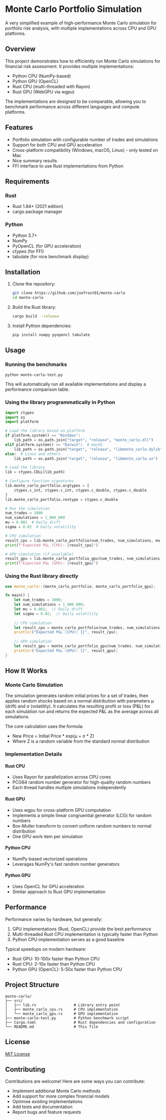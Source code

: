 # Monte Carlo Portfolio Simulation

A very simplified example of high-performance Monte Carlo simulation for portfolio risk analysis, with multiple implementations across CPU and GPU platforms.

## Overview

This project demonstrates how to efficiently run Monte Carlo simulations for financial risk assessment. It provides multiple implementations:

- Python CPU (NumPy-based)
- Python GPU (OpenCL)
- Rust CPU (multi-threaded with Rayon)
- Rust GPU (WebGPU via wgpu)

The implementations are designed to be comparable, allowing you to benchmark performance across different languages and compute platforms.

## Features

- Portfolio simulation with configurable number of trades and simulations
- Support for both CPU and GPU acceleration
- Cross-platform compatibility (Windows, macOS, Linux) - only tested on Mac
- Nice summary results
- FFI interface to use Rust implementations from Python

## Requirements

### Rust
- Rust 1.84+ (2021 edition)
- cargo package manager

### Python
- Python 3.7+
- NumPy
- PyOpenCL (for GPU acceleration)
- ctypes (for FFI)
- tabulate (for nice benchmark display)

## Installation

1. Clone the repository:
   ```bash
   git clone https://github.com/joefrost01/monte-carlo
   cd monte-carlo
   ```

2. Build the Rust library:
   ```bash
   cargo build --release
   ```

3. Install Python dependencies:
   ```bash
   pip install numpy pyopencl tabulate
   ```

## Usage

### Running the benchmarks

```bash
python monte-carlo-test.py
```

This will automatically run all available implementations and display a performance comparison table.

### Using the library programmatically in Python

```python
import ctypes
import os
import platform

# Load the library based on platform
if platform.system() == "Windows":
    lib_path = os.path.join("target", "release", "monte_carlo.dll")
elif platform.system() == "Darwin":  # macOS
    lib_path = os.path.join("target", "release", "libmonte_carlo.dylib")
else:  # Linux and others
    lib_path = os.path.join("target", "release", "libmonte_carlo.so")

# Load the library
lib = ctypes.CDLL(lib_path)

# Configure function signatures
lib.monte_carlo_portfolio.argtypes = [
    ctypes.c_int, ctypes.c_int, ctypes.c_double, ctypes.c_double
]
lib.monte_carlo_portfolio.restype = ctypes.c_double

# Run the simulation
num_trades = 1000
num_simulations = 1_000_000
mu = 0.001  # Daily drift
sigma = 0.02  # Daily volatility

# CPU simulation
result_cpu = lib.monte_carlo_portfolio(num_trades, num_simulations, mu, sigma)
print(f"Expected P&L (CPU): {result_cpu}")

# GPU simulation (if available)
result_gpu = lib.monte_carlo_portfolio_gpu(num_trades, num_simulations, mu, sigma)
print(f"Expected P&L (GPU): {result_gpu}")
```

### Using the Rust library directly

```rust
use monte_carlo::{monte_carlo_portfolio, monte_carlo_portfolio_gpu};

fn main() {
    let num_trades = 1000;
    let num_simulations = 1_000_000;
    let mu = 0.001;  // Daily drift
    let sigma = 0.02;  // Daily volatility
    
    // CPU simulation
    let result_cpu = monte_carlo_portfolio(num_trades, num_simulations, mu, sigma);
    println!("Expected P&L (CPU): {}", result_cpu);
    
    // GPU simulation
    let result_gpu = monte_carlo_portfolio_gpu(num_trades, num_simulations, mu, sigma);
    println!("Expected P&L (GPU): {}", result_gpu);
}
```

## How It Works

### Monte Carlo Simulation

The simulation generates random initial prices for a set of trades, then applies random shocks based on a normal distribution with parameters μ (drift) and σ (volatility). It calculates the resulting profit or loss (P&L) for each simulation run and returns the expected P&L as the average across all simulations.

The core calculation uses the formula:
- New Price = Initial Price * exp(μ + σ * Z)
- Where Z is a random variable from the standard normal distribution

### Implementation Details

#### Rust CPU
- Uses Rayon for parallelization across CPU cores
- PCG64 random number generator for high-quality random numbers
- Each thread handles multiple simulations independently

#### Rust GPU
- Uses wgpu for cross-platform GPU computation
- Implements a simple linear congruential generator (LCG) for random numbers
- Box-Muller transform to convert uniform random numbers to normal distribution
- One GPU work item per simulation

#### Python CPU
- NumPy-based vectorized operations
- Leverages NumPy's fast random number generators

#### Python GPU
- Uses OpenCL for GPU acceleration
- Similar approach to Rust GPU implementation

## Performance

Performance varies by hardware, but generally:
1. GPU implementations (Rust, OpenCL) provide the best performance
2. Multi-threaded Rust CPU implementation is typically faster than Python
3. Python CPU implementation serves as a good baseline

Typical speedups on modern hardware:
- Rust GPU: 10-100x faster than Python CPU
- Rust CPU: 2-10x faster than Python CPU
- Python GPU (OpenCL): 5-50x faster than Python CPU

## Project Structure

```
monte-carlo/
├── src/
│   ├── lib.rs                 # Library entry point
│   ├── monte_carlo_cpu.rs     # CPU implementation
│   └── monte_carlo_gpu.rs     # GPU implementation
├── monte-carlo-test.py        # Python benchmark script
├── Cargo.toml                 # Rust dependencies and configuration
└── README.md                  # This file
```

## License

[MIT License](LICENSE)

## Contributing

Contributions are welcome! Here are some ways you can contribute:
- Implement additional Monte Carlo methods
- Add support for more complex financial models
- Optimise existing implementations
- Add tests and documentation
- Report bugs and feature requests
